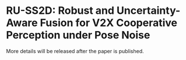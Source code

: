 # RU-SS2D: Robust and Uncertainty-Aware Fusion for V2X Cooperative Perception under Pose Noise

More details will be released after the paper is published.
